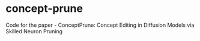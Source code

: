 # concept-prune
Code for the paper - ConceptPrune: Concept Editing in Diffusion Models via Skilled Neuron Pruning
